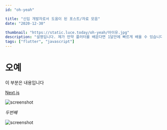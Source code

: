 ```yaml
---
id: "oh-yeah"

title: "신입 개발자로서 도움이 된 포스트/자료 모음"
date: "2020-12-30"

thumbnail: "https://static.luce.today/oh-yeah/아이유.jpg"
description: "설명입니다. 제가 만약 플러터를 배운다면 1달안에 빠르게 배울 수 있습니다. 플러터는 Dart로 이루어진 언어입니다. Dart는 구글에서 개발한 언어로 차세대 엔진인 퓨시아에서 지원합니다. 또한 하이브리드 앱 프레임워크인 플러터도 지원합니다."
tags: ["flutter", "javascript"]
---
```


<h1>오예</h1>

이 부분은 내용입니다

[Next.js](https://nextjs.org/)


![screenshot](https://static.luce.today/oh-yeah/아이유.jpg)

*두번째*

![screenshot](https://static.luce.today/oh-yeah/아이유.jpg)
